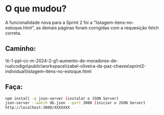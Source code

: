 # O que mudou?

A funcionalidade nova para a Sprint 2 foi a "listagem-itens-no-estoque.html", as demais páginas foram corrigidas com a requesição fetch correta.

## Caminho:

\ti-1-ppl-cc-m-2024-2-g1-aumento-de-moradores-de-rua\codigo\public\workspace\izabel-oliveira-da-paz-chaves\sprint2-individual\listagem-itens-no-estoque.html

## Faça:

```bash
npm install -g json-server (instalar o JSON Server)
json-server --watch db.json --port 3000 (iniciar o JSON Server)
http://localhost:3000/XXXXXXX
```